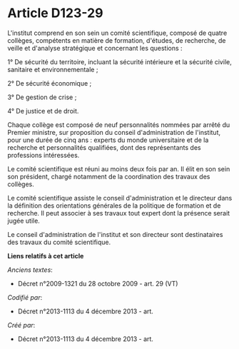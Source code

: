 # Article D123-29

L'institut comprend en son sein un comité scientifique, composé de quatre collèges, compétents en matière de formation,
d'études, de recherche, de veille et d'analyse stratégique et concernant les questions :

1° De sécurité du territoire, incluant la sécurité intérieure et la sécurité civile, sanitaire et environnementale ;

2° De sécurité économique ;

3° De gestion de crise ;

4° De justice et de droit.

Chaque collège est composé de neuf personnalités nommées par arrêté du Premier ministre, sur proposition du conseil
d'administration de l'institut, pour une durée de cinq ans : experts du monde universitaire et de la recherche et
personnalités qualifiées, dont des représentants des professions intéressées.

Le comité scientifique est réuni au moins deux fois par an. Il élit en son sein son président, chargé notamment de la
coordination des travaux des collèges.

Le comité scientifique assiste le conseil d'administration et le directeur dans la définition des orientations générales de
la politique de formation et de recherche. Il peut associer à ses travaux tout expert dont la présence serait jugée utile.

Le conseil d'administration de l'institut et son directeur sont destinataires des travaux du comité scientifique.

**Liens relatifs à cet article**

_Anciens textes_:

  - Décret n°2009-1321 du 28 octobre 2009 - art. 29 (VT)

_Codifié par_:

  - Décret n°2013-1113 du 4 décembre 2013 - art.

_Créé par_:

  - Décret n°2013-1113 du 4 décembre 2013 - art.

